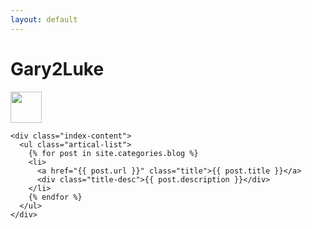 ```yaml
---
layout: default
---
```


<body>
  <div class="index-wrapper">
    <div class="aside">
      <div class="info-card">
        <h1>Gary2Luke</h1>
        <a href="http://weibo.com/2285663530/" target="_blank"><img src="http://www.weibo.com/favicon.ico" alt="" width="50"/></a>        
      </div>
      <div id="particles-js"></div>
    </div>

    <div class="index-content">
      <ul class="artical-list">
        {% for post in site.categories.blog %}
        <li>
          <a href="{{ post.url }}" class="title">{{ post.title }}</a>
          <div class="title-desc">{{ post.description }}</div>
        </li>
        {% endfor %}
      </ul>
    </div>
  </div>
</body>
